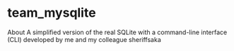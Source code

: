 # team_mysqlite
About A simplified version of the real SQLite with a command-line interface (CLI) developed by me and my colleague sheriffsaka

